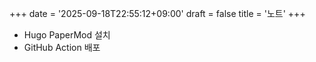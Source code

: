 +++
date = '2025-09-18T22:55:12+09:00'
draft = false
title = '노트'
+++

- Hugo PaperMod 설치
- GitHub Action 배포
